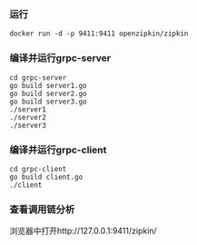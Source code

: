 ### 运行

    docker run -d -p 9411:9411 openzipkin/zipkin

### 编译并运行grpc-server
    cd grpc-server
    go build server1.go
    go build server2.go
    go build server3.go
    ./server1
    ./server2
    ./server3

### 编译并运行grpc-client
    cd grpc-client
    go build client.go
    ./client


### 查看调用链分析

浏览器中打开http://127.0.0.1:9411/zipkin/